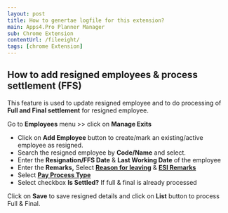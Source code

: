 ```yaml
---
layout: post
title: How to genertae logfile for this extension?
main: Apps4.Pro Planner Manager
sub: Chrome Extension
contentUrl: /fileeight/
tags: [chrome Extension]
---
```


## How to add resigned employees & process settlement (FFS)

This feature is used to update resigned employee and to do processing of  **Full and Final settlement**  for resigned employee.

Go to  **Employees** menu >> click on  **Manage Exits**  

  

-   Click on  **Add Employee** button to create/mark an existing/active employee as resigned.
-   Search the resigned employee by **Code/Name**  and select.
-   Enter the  **Resignation/FFS Date**  &  **Last Working Date**  of the employee
-   Enter the  **Remarks,** Select  [**Reason for leaving**](http://support.paybooks.in/support/solutions/articles/4000092611-why-values-need-be-selected-in-reason-for-exit-field-) & [**ESI Remarks**](http://support.paybooks.in/support/solutions/articles/4000092794-why-values-need-be-selected-in-esi-remarks-field-)
-   Select  [**Pay Process Type**](http://support.paybooks.in/support/solutions/articles/4000092795-what-are-the-impacts-of-values-under-pay-process-type-field-)
-   Select checkbox  **Is Settled?**  If full & final is already processed

Click on  **Save**  to save resigned details and click on  **List**  button to process Full & Final.